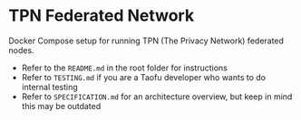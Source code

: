 # TPN Federated Network

Docker Compose setup for running TPN (The Privacy Network) federated nodes.

- Refer to the `README.md` in the root folder for instructions
- Refer to `TESTING.md` if you are a Taofu developer who wants to do internal testing
- Refer to `SPECIFICATION.md` for an architecture overview, but keep in mind this may be outdated
